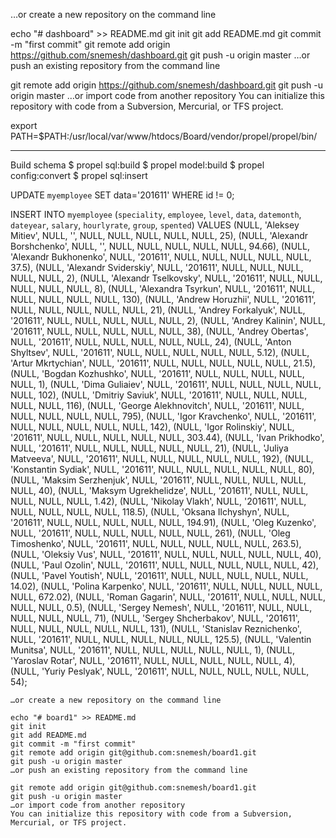 …or create a new repository on the command line

echo "# dashboard" >> README.md
git init
git add README.md
git commit -m "first commit"
git remote add origin https://github.com/snemesh/dashboard.git
git push -u origin master
…or push an existing repository from the command line

git remote add origin https://github.com/snemesh/dashboard.git
git push -u origin master
…or import code from another repository
You can initialize this repository with code from a Subversion, Mercurial, or TFS project.


export PATH=$PATH:/usr/local/var/www/htdocs/Board/vendor/propel/propel/bin/

-----
Build schema
$ propel sql:build
$ propel model:build
$ propel config:convert
$ propel sql:insert

UPDATE `myemployee` SET data='201611' WHERE id != 0;

INSERT INTO `myemployee` (`speciality`, `employee`, `level`, `data`, `datemonth`, `dateyear`, `salary`, `hourlyrate`, `group`, `spented`)
VALUES
	(NULL, 'Aleksey Mitiev', NULL, '', NULL, NULL, NULL, NULL, NULL, 25),
	(NULL, 'Alexandr Borshchenko', NULL, '', NULL, NULL, NULL, NULL, NULL, 94.66),
	(NULL, 'Alexandr Bukhonenko', NULL, '201611', NULL, NULL, NULL, NULL, NULL, 37.5),
	(NULL, 'Alexandr Sviderskiy', NULL, '201611', NULL, NULL, NULL, NULL, NULL, 2),
	(NULL, 'Alexandr Tselkovsky', NULL, '201611', NULL, NULL, NULL, NULL, NULL, 8),
	(NULL, 'Alexandra Tsyrkun', NULL, '201611', NULL, NULL, NULL, NULL, NULL, 130),
	(NULL, 'Andrew Horuzhii', NULL, '201611', NULL, NULL, NULL, NULL, NULL, 21),
	(NULL, 'Andrey Forkalyuk', NULL, '201611', NULL, NULL, NULL, NULL, NULL, 2),
	(NULL, 'Andrey Kalinin', NULL, '201611', NULL, NULL, NULL, NULL, NULL, 38),
	(NULL, 'Andrey Obertas', NULL, '201611', NULL, NULL, NULL, NULL, NULL, 24),
	(NULL, 'Anton Shyltsev', NULL, '201611', NULL, NULL, NULL, NULL, NULL, 5.12),
	(NULL, 'Artur Mkrtychian', NULL, '201611', NULL, NULL, NULL, NULL, NULL, 21.5),
	(NULL, 'Bogdan Kozhushko', NULL, '201611', NULL, NULL, NULL, NULL, NULL, 1),
	(NULL, 'Dima Guliaiev', NULL, '201611', NULL, NULL, NULL, NULL, NULL, 102),
	(NULL, 'Dmitriy Saviuk', NULL, '201611', NULL, NULL, NULL, NULL, NULL, 116),
	(NULL, 'George Alekhnovitch', NULL, '201611', NULL, NULL, NULL, NULL, NULL, 795),
	(NULL, 'Igor Kravchenko', NULL, '201611', NULL, NULL, NULL, NULL, NULL, 142),
	(NULL, 'Igor Rolinskiy', NULL, '201611', NULL, NULL, NULL, NULL, NULL, 303.44),
	(NULL, 'Ivan Prikhodko', NULL, '201611', NULL, NULL, NULL, NULL, NULL, 21),
	(NULL, 'Juliya Matveeva', NULL, '201611', NULL, NULL, NULL, NULL, NULL, 192),
	(NULL, 'Konstantin Sydiak', NULL, '201611', NULL, NULL, NULL, NULL, NULL, 80),
	(NULL, 'Maksim	Serzhenjuk', NULL, '201611', NULL, NULL, NULL, NULL, NULL, 40),
	(NULL, 'Maksym Ugrekhelidze', NULL, '201611', NULL, NULL, NULL, NULL, NULL, 1.42),
	(NULL, 'Nikolay Vlakh', NULL, '201611', NULL, NULL, NULL, NULL, NULL, 118.5),
	(NULL, 'Oksana Ilchyshyn', NULL, '201611', NULL, NULL, NULL, NULL, NULL, 194.91),
	(NULL, 'Oleg Kuzenko', NULL, '201611', NULL, NULL, NULL, NULL, NULL, 261),
	(NULL, 'Oleg Timoshenko', NULL, '201611', NULL, NULL, NULL, NULL, NULL, 263.5),
	(NULL, 'Oleksiy Vus', NULL, '201611', NULL, NULL, NULL, NULL, NULL, 40),
	(NULL, 'Paul Ozolin', NULL, '201611', NULL, NULL, NULL, NULL, NULL, 42),
	(NULL, 'Pavel Youtish', NULL, '201611', NULL, NULL, NULL, NULL, NULL, 14.02),
	(NULL, 'Polina Karpenko', NULL, '201611', NULL, NULL, NULL, NULL, NULL, 672.02),
	(NULL, 'Roman Gagarin', NULL, '201611', NULL, NULL, NULL, NULL, NULL, 0.5),
	(NULL, 'Sergey Nemesh', NULL, '201611', NULL, NULL, NULL, NULL, NULL, 71),
	(NULL, 'Sergey Shcherbakov', NULL, '201611', NULL, NULL, NULL, NULL, NULL, 131),
	(NULL, 'Stanislav Reznichenko', NULL, '201611', NULL, NULL, NULL, NULL, NULL, 125.5),
	(NULL, 'Valentin Munitsa', NULL, '201611', NULL, NULL, NULL, NULL, NULL, 1),
	(NULL, 'Yaroslav Rotar', NULL, '201611', NULL, NULL, NULL, NULL, NULL, 4),
	(NULL, 'Yuriy  Peslyak', NULL, '201611', NULL, NULL, NULL, NULL, NULL, 54);
	
	…or create a new repository on the command line
    
    echo "# board1" >> README.md
    git init
    git add README.md
    git commit -m "first commit"
    git remote add origin git@github.com:snemesh/board1.git
    git push -u origin master
    …or push an existing repository from the command line
    
    git remote add origin git@github.com:snemesh/board1.git
    git push -u origin master
    …or import code from another repository
    You can initialize this repository with code from a Subversion, Mercurial, or TFS project.